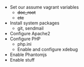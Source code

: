 * Set our assume vagrant variables
  * ~~doc_root~~
  * ~~etc~~
* Install system packages
  * git, sendmail
* Configure Apache2
* Configure PHP
  * php.ini
  * Enable and configure xdebug
* Enable Phantomjs
* Enable stuff